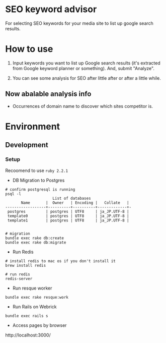 # SEO keyword advisor

For selecting SEO keywords for your media site to list up google search results.

# How to use

1. Input keywords you want to list up Google search results (it's extracted from Google keyword planner or something). And, submit "Analyze".

2. You can see some analysis for SEO after little after or after a little while.

##  Now abalable analysis info

* Occurrences of domain name to discover which sites competitor is.


# Environment

## Development

### Setup

Recoomend to use `ruby 2.2.1`


* DB Migration to Postgres

```
# confirm postgresql is running
psql -l
                     List of databases
       Name       |  Owner   | Encoding |   Collate   | 
------------------+----------+----------+-------------+-
 postgres         | postgres | UTF8     | ja_JP.UTF-8 | 
 template0        | postgres | UTF8     | ja_JP.UTF-8 | 
 template1        | postgres | UTF8     | ja_JP.UTF-8 | 


# migration
bundle exec rake db:create
bundle exec rake db:migrate
```

* Run Redis

```
# install redis to mac os if you don't install it
brew install redis

# run redis
redis-server
```

* Run resque worker

```
bundle exec rake resque:work
```

* Run Rails on Webrick

```
bundle exec rails s
```

* Access pages by browser

http://localhost:3000/
